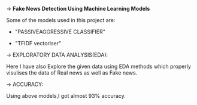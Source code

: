 -> **Fake News Detection Using Machine Learning Models**

Some of the models used in this project are:

* "PASSIVEAGGRESSIVE CLASSIFIER"

* "TFIDF vectoriser"
  

-> EXPLORATORY DATA ANALYSIS(EDA):

Here I have also Explore the given data using EDA methods which properly visulises the data of Real news as well as Fake news.


-> ACCURACY:

Using above models,I got almost 93% accuracy.
